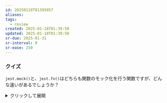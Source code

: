 ```yaml
---
id: 20250118T01395057
aliases: 
tags:
  - review
created: 2025-01-18T01:39:50
updated: 2025-01-18T01:39:50
sr-due: 2025-01-31
sr-interval: 9
sr-ease: 250
---
```

### クイズ

 `jest.mock()`と、`jest.fn()`はどちらも関数のモック化を行う関数ですが、どんな違いがあるでしょうか？

<details>
<summary>クリックして展開</summary>

jest.mock()とjest.fn()の主な違いは以下の通りです:

## jest.mock()

- モジュール全体をモック化するために使用します[4][6]。
- 外部ライブラリや複雑な依存関係を持つモジュールをテストする際に特に有用です[4]。
- 指定したモジュールのすべてのエクスポートをモック関数に置き換えます[4]。

例:
```javascript
jest.mock('./myModule');
```
この呼び出しにより、`./myModule`のすべてのエクスポートがモック関数に置き換えられます[4]。

## jest.fn()

- 最も基本的なモック関数を作成するために使用します[4]。
- 単一の関数をモック化する際に使用します[4]。
- 新しいモック関数を作成し、テスト中に呼び出された回数や引数を記録できます[3]。

例:
```javascript
const mockFunction = jest.fn();
```
この例では、`mockFunction`は呼び出されると自動的に呼び出し情報を記録します[4]。

## 主な違い

1. スコープ: jest.mock()はモジュール全体をモック化しますが、jest.fn()は単一の関数をモック化します[3][4]。

2. 使用場面: jest.mock()は外部依存関係や複雑なモジュールのテストに適していますが、jest.fn()はより柔軟で、単純な関数のモック化に適しています[3][4]。

3. 実装: jest.mock()はモジュールのインポートを置き換えますが、jest.fn()は新しいモック関数を作成します[6]。

4. 柔軟性: jest.fn()は個々の関数の振る舞いをより細かく制御できますが、jest.mock()はモジュール全体の振る舞いを一度に制御します[3][4]。

これらの違いを理解することで、テストシナリオに応じて適切なモック手法を選択できます。

</details>